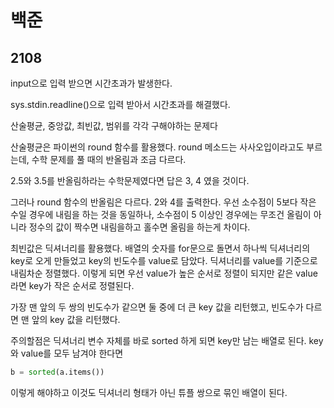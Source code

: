 # 백준

## 2108

input으로 입력 받으면 시간초과가 발생한다.

sys.stdin.readline()으로 입력 받아서 시간초과를 해결했다.



산술평균, 중앙값, 최빈값, 범위를 각각 구해야하는 문제다



산술평균은 파이썬의 round 함수를 활용했다. round 메소드는 사사오입이라고도 부르는데, 수학 문제를 풀 때의 반올림과 조금 다르다.

2.5와 3.5를 반올림하라는 수학문제였다면 답은 3, 4 였을 것이다.

그러나 round 함수의 반올림은 다르다. 2와 4를 출력한다. 우선 소수점이 5보다 작은 수일 경우에 내림을 하는 것을 동일하나, 소수점이 5 이상인 경우에는 무조건 올림이 아니라 정수의 값이 짝수면 내림을하고 홀수면 올림을 하는게 차이다.



최빈값은 딕셔너리를 활용했다. 배열의 숫자를 for문으로 돌면서 하나씩 딕셔너리의 key로 오게 만들었고 key의 빈도수를 value로 담았다. 딕셔너리를 value를 기준으로 내림차순 정렬했다. 이렇게 되면 우선 value가 높은 순서로 정렬이 되지만 같은 value라면 key가 작은 순서로 정렬된다.

가장 맨 앞의 두 쌍의 빈도수가 같으면 둘 중에 더 큰 key 값을 리턴했고, 빈도수가 다르면 맨 앞의 key 값을 리턴했다.

주의할점은 딕셔너리 변수 자체를 바로 sorted 하게 되면 key만 남는 배열로 된다. key와 value를 모두 남겨야 한다면

```python
b = sorted(a.items())
```

이렇게 해야하고 이것도 딕셔너리 형태가 아닌 튜플 쌍으로 묶인 배열이 된다.

